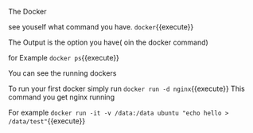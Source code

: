 The Docker

see youself what command you have.
`docker`{{execute}}

The Output is the option you have( oin the docker command)

for Example `docker ps`{{execute}}

You can see the running dockers

To run your first docker simply run
`docker run -d nginx`{{execute}}
This command you get nginx running

For example `docker run -it -v /data:/data ubuntu "echo hello > /data/test"`{{execute}}
